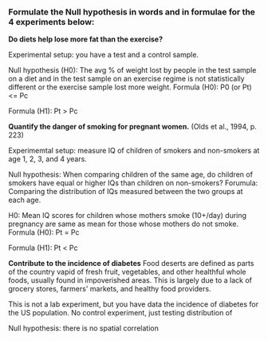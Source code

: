 ### Formulate the Null hypothesis in words and in formulae for the 4 experiments below:

**Do diets help lose more fat than the exercise?**

Experimental setup: you have a test and a control sample.

Null hypothesis (H0): The avg % of weight lost by people in the test sample on a diet and in the test sample on an exercise regime 
is not statistically different or the exercise sample lost more weight.
Formula (H0): P0 (or Pt) <= Pc

Formula (H1): Pt > Pc

**Quantify the danger of smoking for pregnant women.** (Olds et al., 1994, p. 223)

Experimemtal setup: measure IQ of children of smokers and non-smokers at age 1, 2, 3, and 4 years.

Null hypothesis: When comparing children of the same age, do children of smokers have equal or higher IQs than children on non-smokers?
Forumula: Comparing the distribution of IQs measured between the two groups at each age.

H0: Mean IQ scores for children whose mothers smoke (10+/day) during pregnancy are same as mean for those whose mothers do not smoke.
Formula (H0): Pt = Pc

Formula (H1): Pt < Pc

**Contribute to the incidence of diabetes** 
Food deserts are defined as parts of the country vapid of fresh fruit, vegetables, and other healthful whole foods,
usually found in impoverished areas. This is largely due to a lack of grocery stores, farmers' markets, and healthy food providers.

This is not a lab experiment, but you have data the incidence of diabetes for the US population.
No control experiment, just testing distribution of 

Null hypothesis: there is no spatial correlation
